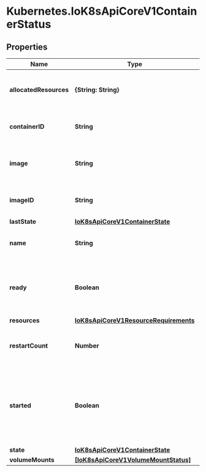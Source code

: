 # Kubernetes.IoK8sApiCoreV1ContainerStatus

## Properties

Name | Type | Description | Notes
------------ | ------------- | ------------- | -------------
**allocatedResources** | **{String: String}** | AllocatedResources represents the compute resources allocated for this container by the node. Kubelet sets this value to Container.Resources.Requests upon successful pod admission and after successfully admitting desired pod resize. | [optional] 
**containerID** | **String** | ContainerID is the ID of the container in the format &#39;&lt;type&gt;://&lt;container_id&gt;&#39;. Where type is a container runtime identifier, returned from Version call of CRI API (for example \&quot;containerd\&quot;). | [optional] 
**image** | **String** | Image is the name of container image that the container is running. The container image may not match the image used in the PodSpec, as it may have been resolved by the runtime. More info: https://kubernetes.io/docs/concepts/containers/images. | 
**imageID** | **String** | ImageID is the image ID of the container&#39;s image. The image ID may not match the image ID of the image used in the PodSpec, as it may have been resolved by the runtime. | 
**lastState** | [**IoK8sApiCoreV1ContainerState**](IoK8sApiCoreV1ContainerState.md) |  | [optional] 
**name** | **String** | Name is a DNS_LABEL representing the unique name of the container. Each container in a pod must have a unique name across all container types. Cannot be updated. | 
**ready** | **Boolean** | Ready specifies whether the container is currently passing its readiness check. The value will change as readiness probes keep executing. If no readiness probes are specified, this field defaults to true once the container is fully started (see Started field).  The value is typically used to determine whether a container is ready to accept traffic. | 
**resources** | [**IoK8sApiCoreV1ResourceRequirements**](IoK8sApiCoreV1ResourceRequirements.md) |  | [optional] 
**restartCount** | **Number** | RestartCount holds the number of times the container has been restarted. Kubelet makes an effort to always increment the value, but there are cases when the state may be lost due to node restarts and then the value may be reset to 0. The value is never negative. | 
**started** | **Boolean** | Started indicates whether the container has finished its postStart lifecycle hook and passed its startup probe. Initialized as false, becomes true after startupProbe is considered successful. Resets to false when the container is restarted, or if kubelet loses state temporarily. In both cases, startup probes will run again. Is always true when no startupProbe is defined and container is running and has passed the postStart lifecycle hook. The null value must be treated the same as false. | [optional] 
**state** | [**IoK8sApiCoreV1ContainerState**](IoK8sApiCoreV1ContainerState.md) |  | [optional] 
**volumeMounts** | [**[IoK8sApiCoreV1VolumeMountStatus]**](IoK8sApiCoreV1VolumeMountStatus.md) | Status of volume mounts. | [optional] 


